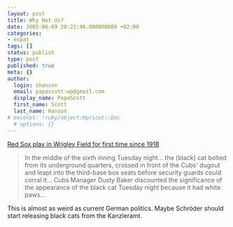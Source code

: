 ```yaml
---
layout: post
title: Why Not Us?
date: 2005-06-09 20:22:40.000000000 +02:00
categories:
- expat
tags: []
status: publish
type: post
published: true
meta: {}
author:
  login: shanson
  email: papascott-wp@gmail.com
  display_name: PapaScott
  first_name: Scott
  last_name: Hanson
# excerpt: !ruby/object:Hpricot::Doc
  # options: {}
---
```

<p><a href="http://www.nytimes.com/2005/06/09/sports/baseball/09cubs.html?8hpib" title="Red Sox Arrive to Remind Cubs Who's Left Holding Curse Now - New York Times">Red Sox play in Wrigley Field for first time since 1918</a><br />
<blockquote> In the middle of the sixth inning Tuesday night... the (black) cat bolted from its underground quarters, crossed in front of the Cubs' dugout and leapt into the third-base box seats before security guards could corral it... Cubs Manager Dusty Baker discounted the significance of the appearance of the black cat Tuesday night because it had white paws...</p></blockquote>
<p>This is almost as weird as current German politics. Maybe Schr&ouml;der should start releasing black cats from the Kanzleramt.</p>
